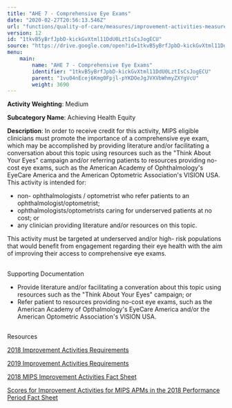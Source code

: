 ```yaml
---
title: "AHE 7 - Comprehensive Eye Exams"
date: "2020-02-27T20:56:13.546Z"
url: "functions/quality-of-care/measures/improvement-activities-measures/2019-improvement-activities/ahe-7-comprehensive-eye-exams.html"
version: 12
id: "1tkvB5yBrfJpbD-kickGvXtml11DdU0LztIsCsJogECU"
source: "https://drive.google.com/open?id=1tkvB5yBrfJpbD-kickGvXtml11DdU0LztIsCsJogECU"
menu:
    main:
        name: "AHE 7 - Comprehensive Eye Exams"
        identifier: "1tkvB5yBrfJpbD-kickGvXtml11DdU0LztIsCsJogECU"
        parent: "1vu04nEcej6Kmg0Fpjl-pYKDOeJgJVXVbWhmyZXYgVcU"
        weight: 3690
---
```









**Activity Weighting**: Medium

**Subcategory Name**: Achieving Health Equity

**Description**: In order to receive credit for this activity, MIPS eligible clinicians must promote the importance of a comprehensive eye exam, which may be accomplished by providing literature and/or facilitating a conversation about this topic using resources such as the "Think About Your Eyes" campaign and/or referring patients to resources providing no-cost eye exams, such as the American Academy of Ophthalmology's EyeCare America and the American Optometric Association's VISION USA. This activity is intended for:

* non- ophthalmologists / optometrist who refer patients to an ophthalmologist/optometrist; 
* ophthalmologists/optometrists caring for underserved patients at no cost; or 
* any clinician providing literature and/or resources on this topic. 

This activity must be targeted at underserved and/or high- risk populations that would benefit from engagement regarding their eye health with the aim of improving their access to comprehensive eye exams.







## 

Supporting Documentation

* Provide literature and/or facilitating a converation about this topic using resources such as the "Think About Your Eyes" campaign; or
* Refer patient to resources providing no-cost eye exams, such as the American Academy of Opthalmology's EyeCare America and/or the American Optometric Association's VISION USA.







## 

Resources

[2018 Improvement Activities Requirements](https://qpp.cms.gov/mips/improvement-activities?py=2018)

[2019 Improvement Activities Requirements](https://qpp.cms.gov/mips/improvement-activities?py=2019)

[2018 MIPS Improvement Activities Fact Sheet](https://qpp.cms.gov/resource/2018%20MIPS%20Improvement%20Activities%20Fact%20Sheet)

[Scores for Improvement Activities for MIPS APMs in the 2018 Performance Period Fact Sheet](https://qpp.cms.gov/resource/2018%20MIPS%20APMs%20improvement%20Activities%20scores%20fact%20sheet)

